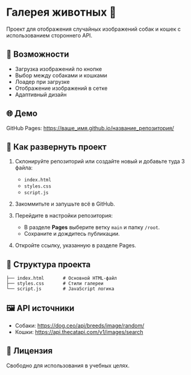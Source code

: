 # Галерея животных 🐾

Проект для отображения случайных изображений собак и кошек с использованием стороннего API.

## 🔧 Возможности

- Загрузка изображений по кнопке
- Выбор между собаками и кошками
- Лоадер при загрузке
- Отображение изображений в сетке
- Адаптивный дизайн

## 🌐 Демо

GitHub Pages: https://ваше_имя.github.io/название_репозитория/

## 🚀 Как развернуть проект

1. Склонируйте репозиторий или создайте новый и добавьте туда 3 файла:
   - `index.html`
   - `styles.css`
   - `script.js`

2. Закоммитьте и запушьте всё в GitHub.

3. Перейдите в настройки репозитория:
   - В разделе **Pages** выберите ветку `main` и папку `/root`.
   - Сохраните и дождитесь публикации.

4. Откройте ссылку, указанную в разделе Pages.

## 📂 Структура проекта

```
├── index.html       # Основной HTML-файл
├── styles.css       # Стили галереи
└── script.js        # JavaScript логика
```

## 🖼️ API источники

- Собаки: https://dog.ceo/api/breeds/image/random/
- Кошки: https://api.thecatapi.com/v1/images/search

## 📜 Лицензия

Свободно для использования в учебных целях.
